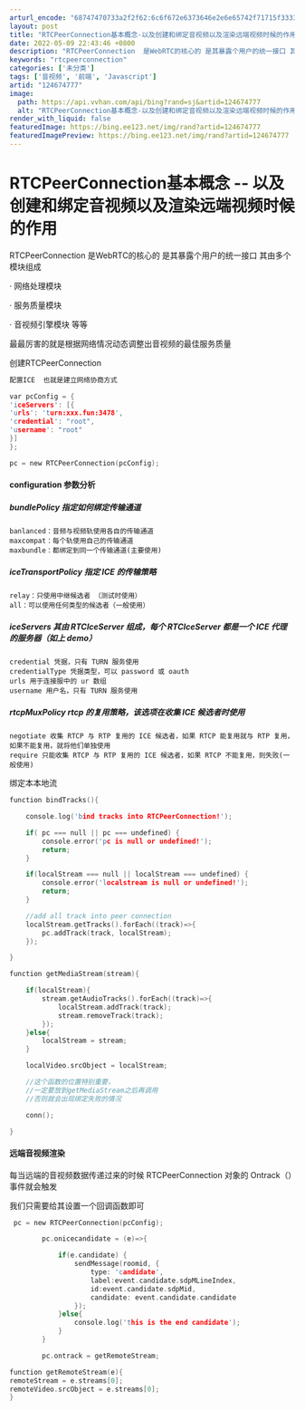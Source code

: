 ```yaml
---
arturl_encode: "68747470733a2f2f62:6c6f672e6373646e2e6e65742f71715f33333332393331362f:61727469636c652f64657461696c732f313234363734373737"
layout: post
title: "RTCPeerConnection基本概念-以及创建和绑定音视频以及渲染远端视频时候的作用"
date: 2022-05-09 22:43:46 +0800
description: "RTCPeerConnection  是WebRTC的核心的 是其暴露个用户的统一接口 其由多个模块"
keywords: "rtcpeerconnection"
categories: ['未分类']
tags: ['音视频', '前端', 'Javascript']
artid: "124674777"
image:
  path: https://api.vvhan.com/api/bing?rand=sj&artid=124674777
  alt: "RTCPeerConnection基本概念-以及创建和绑定音视频以及渲染远端视频时候的作用"
render_with_liquid: false
featuredImage: https://bing.ee123.net/img/rand?artid=124674777
featuredImagePreview: https://bing.ee123.net/img/rand?artid=124674777
---
```


# RTCPeerConnection基本概念 -- 以及创建和绑定音视频以及渲染远端视频时候的作用

RTCPeerConnection 是WebRTC的核心的 是其暴露个用户的统一接口 其由多个模块组成
  
· 网络处理模块
  
· 服务质量模块
  
· 音视频引擎模块 等等
  
最最厉害的就是根据网络情况动态调整出音视频的最佳服务质量

创建RTCPeerConnection

```c
配置ICE  也就是建立网络协商方式

var pcConfig = {
'iceServers': [{
'urls': 'turn:xxx.fun:3478',
'credential': "root",
'username': "root"
}]
};

pc = new RTCPeerConnection(pcConfig);


```

#### configuration 参数分析

##### bundlePolicy 指定如何绑定传输通道

```
banlanced：音频与视频轨使用各自的传输通道
max­compat：每个轨使用自己的传输通道
max­bundle：都绑定到同一个传输通道(主要使用)

```

##### iceTransportPolicy 指定 ICE 的传输策略

```
relay：只使用中继候选者 （测试时使用）
all：可以使用任何类型的候选者（一般使用）

```

##### iceServers 其由 RTCIceServer 组成，每个 RTCIceServer 都是一个 ICE 代理的服务器（如上 demo）

```
credential 凭据，只有 TURN 服务使用
credentialType 凭据类型，可以 password 或 oauth
urls 用于连接服中的 ur 数组
username 用户名，只有 TURN 服务使用

```

##### rtcpMuxPolicy rtcp 的复用策略，该选项在收集 ICE 候选者时使用

```
negotiate 收集 RTCP 与 RTP 复用的 ICE 候选者，如果 RTCP 能复用就与 RTP 复用，如果不能复用，就将他们单独使用
require 只能收集 RTCP 与 RTP 复用的 ICE 候选者，如果 RTCP 不能复用，则失败(一般使用)

```

绑定本本地流

```c
function bindTracks(){

    console.log('bind tracks into RTCPeerConnection!');

    if( pc === null || pc === undefined) {
    	console.error('pc is null or undefined!');
    	return;
    }

    if(localStream === null || localStream === undefined) {
    	console.error('localstream is null or undefined!');
    	return;
    }

    //add all track into peer connection
    localStream.getTracks().forEach((track)=>{
    	pc.addTrack(track, localStream);
    });

}

function getMediaStream(stream){

    if(localStream){
    	stream.getAudioTracks().forEach((track)=>{
    		localStream.addTrack(track);
    		stream.removeTrack(track);
    	});
    }else{
    	localStream = stream;
    }

    localVideo.srcObject = localStream;

    //这个函数的位置特别重要，
    //一定要放到getMediaStream之后再调用
    //否则就会出现绑定失败的情况

    conn();

}


```

#### 远端音视频渲染

每当远端的音视频数据传递过来的时候 RTCPeerConnection 对象的 Ontrack（）事件就会触发
  
我们只需要给其设置一个回调函数即可

```c
 pc = new RTCPeerConnection(pcConfig);

        pc.onicecandidate = (e)=>{

            if(e.candidate) {
                sendMessage(roomid, {
                    type: 'candidate',
                    label:event.candidate.sdpMLineIndex,
                    id:event.candidate.sdpMid,
                    candidate: event.candidate.candidate
                });
            }else{
                console.log('this is the end candidate');
            }
        }

        pc.ontrack = getRemoteStream;

function getRemoteStream(e){
remoteStream = e.streams[0];
remoteVideo.srcObject = e.streams[0];
}


```